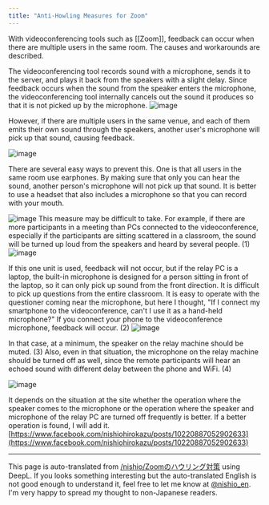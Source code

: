 ```yaml
---
title: "Anti-Howling Measures for Zoom"
---
```


With videoconferencing tools such as [[Zoom]], feedback can occur when there are multiple users in the same room. The causes and workarounds are described.

The videoconferencing tool records sound with a microphone, sends it to the server, and plays it back from the speakers with a slight delay. Since feedback occurs when the sound from the speaker enters the microphone, the videoconferencing tool internally cancels out the sound it produces so that it is not picked up by the microphone.
![image](https://gyazo.com/ce65e4d85cea29019c72cb8b79bc306f/thumb/1000)

However, if there are multiple users in the same venue, and each of them emits their own sound through the speakers, another user's microphone will pick up that sound, causing feedback.

![image](https://gyazo.com/403f2161cde8ec8a56613321b005a19d/thumb/1000)

There are several easy ways to prevent this.
One is that all users in the same room use earphones. By making sure that only you can hear the sound, another person's microphone will not pick up that sound. It is better to use a headset that also includes a microphone so that you can record with your mouth.

![image](https://gyazo.com/69441c863eacabdc33296359818cbb07/thumb/1000)
This measure may be difficult to take.
For example, if there are more participants in a meeting than PCs connected to the videoconference, especially if the participants are sitting scattered in a classroom, the sound will be turned up loud from the speakers and heard by several people. (1)
![image](https://gyazo.com/658b283561c2b7b46769f92520c68a74/thumb/1000)

If this one unit is used, feedback will not occur, but if the relay PC is a laptop, the built-in microphone is designed for a person sitting in front of the laptop, so it can only pick up sound from the front direction. It is difficult to pick up questions from the entire classroom. It is easy to operate with the questioner coming near the microphone, but here I thought, "If I connect my smartphone to the videoconference, can't I use it as a hand-held microphone?" If you connect your phone to the videoconference microphone, feedback will occur. (2)
![image](https://gyazo.com/c6f1b43858bd7025803f4e59c763fb12/thumb/1000)

In that case, at a minimum, the speaker on the relay machine should be muted. (3) Also, even in that situation, the microphone on the relay machine should be turned off as well, since the remote participants will hear an echoed sound with different delay between the phone and WiFi. (4)

![image](https://gyazo.com/9756fddecc6f2251f5d481cdbb5f4b49/thumb/1000)

It depends on the situation at the site whether the operation where the speaker comes to the microphone or the operation where the speaker and microphone of the relay PC are turned off frequently is better. If a better operation is found, I will add it.
[https://www.facebook.com/nishiohirokazu/posts/10220887052902633](https://www.facebook.com/nishiohirokazu/posts/10220887052902633)

---
This page is auto-translated from [/nishio/Zoomのハウリング対策](https://scrapbox.io/nishio/Zoomのハウリング対策) using DeepL. If you looks something interesting but the auto-translated English is not good enough to understand it, feel free to let me know at [@nishio_en](https://twitter.com/nishio_en). I'm very happy to spread my thought to non-Japanese readers.